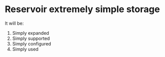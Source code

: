# Reservoir extremely simple storage

It will be:

1. Simply expanded
2. Simply supported
3. Simply configured
4. Simply used
